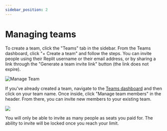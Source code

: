 ```yaml
---
sidebar_position: 2
---
```


# Managing teams

To create a team, click the "Teams" tab in the sidebar. From the Teams dashboard, click "+ Create a team" and follow the steps. You can invite people using their Replit username or their email address, or by sharing a link through the "Generate a team invite link" button (the link does not expire).

![Manage Team](https://docimg.replit.com/images/teamsPro/manageTeam.png)

If you've already created a team, navigate to the [Teams dashboard](https://replit.com/teams) and then click on your team name. Once inside, click "Manage team members" in the header. From there, you can invite new members to your existing team.

![](https://docimg.replit.com/images/teamsForEducation/manageTeamMembers.png)

You will only be able to invite as many people as seats you paid for. The ability to invite will be locked once you reach your limit.
